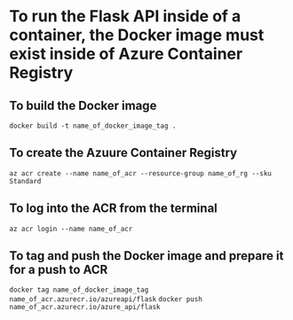 # To run the Flask API inside of a container, the Docker image must exist inside of Azure Container Registry

## To build the Docker image
`docker build -t name_of_docker_image_tag .`

## To create the Azuure Container Registry

`az acr create --name name_of_acr --resource-group name_of_rg --sku Standard`

## To log into the ACR from the terminal

`az acr login --name name_of_acr`

## To tag and push the Docker image and prepare it for a push to ACR

`docker tag name_of_docker_image_tag name_of_acr.azurecr.io/azureapi/flask`
`docker push name_of_acr.azurecr.io/azure_api/flask`

